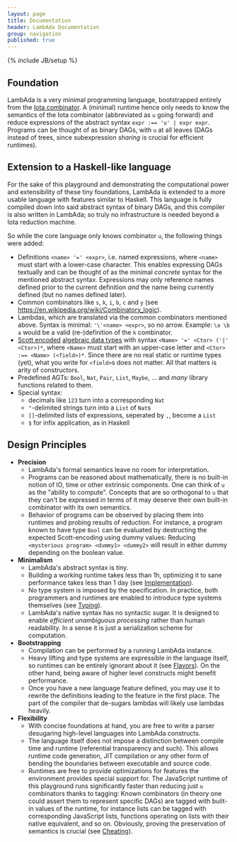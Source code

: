 ```yaml
---
layout: page
title: Documentation
header: LambAda Documentation
group: navigation
published: true
---
```


{% include JB/setup %}

## Foundation

LambAda is a very minimal programming language, bootstrapped entirely from the [Iota combinator](https://en.wikipedia.org/wiki/Iota_and_Jot).
A (minimal) runtime hence only needs to know the semantics of the Iota combinator (abbreviated as `u` going forward) and reduce expressions of the abstract syntax `expr :== 'u' | expr expr`.
Programs can be thought of as binary DAGs, with `u` at all leaves (DAGs instead of trees, since subexpression *sharing* is crucial for efficient runtimes).


## Extension to a Haskell-like language

For the sake of this playground and demonstrating the computational power and extensibility of these tiny foundations, LambAda is extended to a more usable language with features similar to Haskell.
This language is fully compiled down into said abstract syntax of binary DAGs, and this compiler is also written in LambAda; so truly no infrastructure is needed beyond a Iota reduction machine.

So while the core language only knows combinator `u`, the following things were added:
- Definitions `<name> '=' <expr>`, i.e. named expressions, where `<name>` must start with a lower-case character. This enables expressing DAGs textually and can be thought of as the minimal *concrete* syntax for the mentioned abstract syntax. Expressions may only reference names defined prior to the current definition *and* the name being currently defined (but no names defined later).
- Common combinators like `s`, `k`, `i`, `b`, `c` and `y` (see https://en.wikipedia.org/wiki/Combinatory_logic).
- Lambdas, which are translated via the common combinators mentioned above. Syntax is minimal: `'\'<name> <expr>`, so no arrow. Example: `\a \b a` would be a valid (re-)definition of the `k` combinator.
- [Scott encoded](https://crypto.stanford.edu/~blynn/compiler/scott.html) [algebraic data types](https://en.wikipedia.org/wiki/Algebraic_data_type) with syntax `<Name> '=' <Ctor> ('|' <Ctor>)*`, where `<Name>` must start with an upper-case letter and `<Ctor> :== <Name> (<field>)*`. Since there are no real static or runtime types (yet), what you write for `<field>`s does not matter. All that matters is arity of constructors.
- Predefined AGTs: `Bool`, `Nat`, `Pair`, `List`, `Maybe`, ... and *many* library functions related to them.
- Special syntax:
  - decimals like `123` turn into a corresponding `Nat`
  - `"`-delimited strings turn into a `List` of `Nat`s
  - `[]`-delimited lists of expressions, seperated by `,`, become a `List`
  - `$` for infix application, as in Haskell

## Design Principles
- **Precision**
  - LambAda's formal semantics leave no room for interpretation.
  - Programs can be reasoned about mathematically, there is no built-in notion of IO, time or other extrinsic components. One can think of `u` as the "ability to compute". Concepts that are so orthogonal to `u` that they can't be expressed in terms of it may deserve their own built-in combinator with its own semantics.
  - Behavior of programs can be observed by placing them into runtimes and probing results of reduction. For instance, a program known to have type `Bool` can be evaluated by destructing the expected Scott-encoding using dummy values: Reducing `<mysterious program> <dummy1> <dummy2>` will result in either dummy depending on the boolean value.
- **Minimalism**
  - LambAda's abstract syntax is tiny.
  - Building a working runtime takes less than 1h, optimizing it to sane performance takes less than 1 day (see [Implementation](implementation.html)).
  - No type system is imposed by the specification. In practice, both programmers and runtimes are enabled to introduce type systems themselves (see [Typing](#typing)).
  - LambAda's native syntax has no syntactic sugar. It is designed to enable *efficient unambiguous processing* rather than human readability. In a sense it is just a serialization scheme for computation.
- **Bootstrapping**
  - Compilation can be performed by a running LambAda instance.
  - Heavy lifting and type systems are expressible in the language itself, so runtimes can be entirely ignorant about it (see [Flavors](#flavors)). On the other hand, being aware of higher level constructs might benefit performance.
  - Once you have a new language feature defined, you may use it to rewrite the definitions leading to the feature in the first place. The part of the compiler that de-sugars lambdas will likely use lambdas heavily.
- **Flexibility**
  - With concise foundations at hand, you are free to write a parser desugaring high-level languages into LambAda constructs.
  - The language itself does not impose a distinction between compile time and runtime (referential transparency and such). This allows runtime code generation, JIT compilation or any other form of bending the boundaries between executable and source code.
  - Runtimes are free to provide optimizations for features the environment provides special support for. The JavaScript runtime of this playground runs significantly faster than reducing just `u` combinators thanks to tagging: Known combinators (in theory one could assert them to represent specific DAGs) are tagged with built-in values of the runtime, for instance lists can be tagged with corresponding JavaScript lists, functions operating on lists with their native equivalent, and so on. Obviously, proving the preservation of semantics is crucial (see [Cheating](#cheating)).
<!--
## Specification

### Abstract syntax
`Expression ::= Expression Expression | ⊤`

The resulting AST is therefore a binary tree with ⊤ as its leaves.

### Notation
An AST is likely to contain lots of identical subtrees.
To leverage this redundancy edges pointing to identical copies of a subtree may instead point to one and the same instance of this subtree.
This effectively allows to compress the AST, resulting in a DAG (with a single source-node).

A depth-first traversal on such a DAG would restore the original AST.

TODO: textual DAG-representation

`⊥ := (\i -> (\s -> (\m -> m m) (s i i)) (⊤ (⊤ (⊤ i)))) (⊤ ⊤) = ⊤ (⊤ (⊤ (⊤ ⊤))) (⊤ ⊤) (⊤ ⊤) (⊤ (⊤ (⊤ (⊤ ⊤))) (⊤ ⊤) (⊤ ⊤))`

### Semantics
TODO: use denotational semantics of lecture?

### Syntax
TODO: describe DAG serialization scheme

## Flavors
Flavors are front-ends to the LambAda core language.
Typical aspects of a flavor are an intuitive syntax, a type system, built-in types and other higher order constructs.

Formally, any way of transforming data (text, graphs, ...) into LambAda-ASTs can be considered a flavor.

### Haskell
The entire LambAda-prelude (including this very flavor) is currently implemented using this flavor.
This is possible due to bootstrapping, i.e. you require a native LambAda-prelude to compile the Haskell-ish prelude to a native one.

#### Tokens
    LowerCaseLetter := a..z_
    UpperCaseLetter := A..Z
    Number          := 0..9
    Letter          := A..Za..z_
    AlphaNum        := 0..9A..Za..z_
    Quot            := `"

    T_CHAR_ASSIGN   =
    T_CHAR_ABSRACT  \
    T_CHAR_COMMA    ,
    T_CHAR_OR       |
    T_CHAR_DOLLAR   $
    T_CHAR_PAO      (
    T_CHAR_PAC      )
    T_CHAR_SQO      [
    T_CHAR_SQC      ]
    T_LIT_LOWER   :=  LowerCaseLetter AlphaNum*
    T_LIT_UPPER   :=  UpperCaseLetter AlphaNum*
    T_CONST_S     :=  Quot ... Quot
    T_CONST_N     :=  Number*
    T_COMMENT     :=  ' ...

#### Syntax
{% highlight haskell %}

Program     = Statement*
Statement   = [Assignment | Expression] [<T_COMMENT>]
Assignment  = <T_LIT_LOWER> <T_CHAR_ASSIGN> Expression
Expression  = <T_LIT_LOWER> | <T_LIT_UPPER>
            | <T_CONST_S>   | <T_CONST_N>
            | List
            | Application
            | Abstraction
            | TypeDef
List        = <T_CHAR_SQO> [Expression (<T_CHAR_COMMA> Expression)*] <T_CHAR_SQC>
Application = Expression Expression
            | <T_CHAR_PAO> Expression <T_CHAR_PAC>
            | Expression <T_CHAR_DOLLAR> Expression
Abstraction = <T_CHAR_ABSRACT> <T_LIT_LOWER> Expression
TypeDef     = <T_LIT_UPPER> <T_CHAR_ASSIGN> TypeAlt (<T_CHAR_OR> TypeAlt)*
TypeAlt     = <T_LIT_UPPER> <T_LIT_LOWER>

{% endhighlight %}

## Performance

### Cheating
TODO

### Comparison to physics
TODO -->
